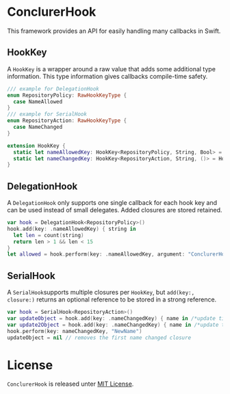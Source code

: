 # ConclurerHook
This framework provides an API for easily handling many callbacks in Swift.

## HookKey

A ``HookKey`` is a wrapper around a raw value that adds some additional type information.
This type information gives callbacks compile-time safety.

```swift
/// example for DelegationHook
enum RepositoryPolicy: RawHookKeyType {
  case NameAllowed
}
/// example for SerialHook
enum RepositoryAction: RawHookKeyType {
  case NameChanged
}

extension HookKey {
  static let nameAllowedKey: HookKey<RepositoryPolicy, String, Bool> = HookKey(rawValue: .NameAllowed)
  static let nameChangedKey: HookKey<RepositoryAction, String, ()> = HookKey(rawValue: .NameChanged)
}
```

## DelegationHook

A ``DelegationHook`` only supports one single callback for each hook key and can be used instead of small delegates. Added closures are stored retained. 

```swift
var hook = DelegationHook<RepositoryPolicy>()
hook.add(key: .nameAllowedKey) { string in 
  let len = count(string)
  return len > 1 && len < 15
}
let allowed = hook.perform(key: .nameAllowedKey, argument: "ConclurerHook") ?? true
```

## SerialHook

A ``SerialHook``supports multiple closures per ``HookKey``, but ``add(key:, closure:)`` returns an optional reference to be stored in a strong reference.

```swift
var hook = SerialHook<RepositoryAction>()
var updateObject = hook.add(key: .nameChangedKey) { name in /*update title*/ }
var update2Object = hook.add(key: .nameChangedKey) { name in /*update title in another place*/ }
hook.perform(key: nameChangedKey, "NewName")
updateObject = nil // removes the first name changed closure
```

# License
``ConclurerHook`` is released unter [MIT License](./LICENSE).
